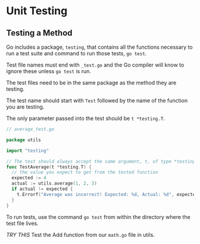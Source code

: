 # Unit Testing

## Testing a Method

Go includes a package, `testing`, that contains all the functions necessary to
run a test suite and command to run those tests, `go test`.

Test file names must end with `_test.go` and the Go compiler will know to ignore
these unless `go test` is run.

The test files need to be in the same package as the method they are testing.

The test name should start with `Test` followed by the name of the
function you are testing.

The only parameter passed into the test should be `t *testing.T`.

```go
// average_test.go

package utils

import "testing"

// The test should always accept the same argument, t, of type *testing.T)
func TestAverage(t *testing.T) {
  // the value you expect to get from the tested function
  expected := 4
  actual := utils.average(1, 2, 3)
  if actual != expected {
    t.Errorf("Average was incorrect! Expected: %d, Actual: %d", expected, actual)
  }
}
```

To run tests, use the command `go test` from within the directory where the test
file lives.

_TRY THIS_
Test the Add function from our `math.go` file in utils.
